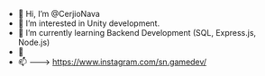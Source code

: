 - 👋 Hi, I’m @CerjioNava
- 👀 I’m interested in Unity development.
- 🌱 I’m currently learning Backend Development (SQL, Express.js, Node.js)
- 💞️ 
- 📫 
---> https://www.instagram.com/sn.gamedev/
